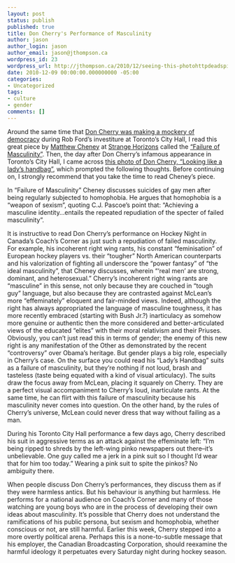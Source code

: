 ```yaml
---
layout: post
status: publish
published: true
title: Don Cherry's Performance of Masculinity
author: jason
author_login: jason
author_email: jason@jthompson.ca
wordpress_id: 23
wordpress_url: http://jthompson.ca/2010/12/seeing-this-photohttpdeadspincom5530094don-cherry-looks-like-a-ladys-handbag-don-cherry
date: 2010-12-09 00:00:00.000000000 -05:00
categories:
- Uncategorized
tags:
- culture
- gender
comments: []
---
```

Around the same time that <a title="Transcript of Don Cherry's Speach" href="http://torontoist.com/2010/12/don_cherrys_speech_to_council_transcribed.php">Don Cherry was making a mockery of democracy</a> during Rob Ford’s investiture at Toronto’s City Hall, I read this great piece by <a title="Mumpsimus" href="http://mumpsimus.blogspot.com/">Matthew Cheney</a> at <a title="Strange Horizons" href="http://www.strangehorizons.com/">Strange Horizons</a> called the <a title="Strange Horizons: Failure of Masculinity" href="http://www.strangehorizons.com/2010/20101011/cheney-c.shtml">“Failure of Masculinity”</a>. Then, the day after Don Cherry’s infamous appearance in Toronto’s City Hall, I came across <a title="Don Cherry looks like a lady's handbag" href="http://deadspin.com/5530094/don-cherry-looks-like-a-ladys-handbag">this photo of Don Cherry, “Looking like a lady’s handbag”</a>, which prompted the following thoughts. Before continuing on, I strongly recommend that you take the time to read Cheney’s piece.

In “Failure of Masculinity” Cheney discusses suicides of gay men after being regularly subjected to homophobia. He argues that homophobia is a “weapon of sexism”, quoting C.J. Pascoe’s point that: “Achieving a masculine identity…entails the repeated repudiation of the specter of failed masculinity”.

It is instructive to read Don Cherry’s performance on Hockey Night in Canada’s Coach’s Corner as just such a repudiation of failed masculinity. For example, his incoherent right wing rants, his constant “feminisation” of European hockey players vs. their “tougher” North American counterparts and his valorization of fighting all underscore the “power fantasy” of “the ideal masculinity”, that Cheney discusses, wherein “‘real men’ are strong, dominant, and heterosexual.” Cherry’s incoherent right wing rants are “masculine” in this sense, not only because they are couched in “tough guy” language, but also because they are contrasted against McLean’s more “effeminately” eloquent and fair-minded views. Indeed, although the right has always appropriated the language of masculine toughness, it has more recently embraced (starting with Bush Jr.?) inarticulacy as somehow more genuine or authentic then the more considered and better-articulated views of the educated “elites” with their moral relativism and their Priuses. Obviously, you can’t just read this in terms of gender; the enemy of this new right is any manifestation of the Other as demonstrated by the recent “controversy” over Obama’s heritage. But gender plays a big role, especially in Cherry’s case. On the surface you could read his “Lady’s Handbag” suits as a failure of masculinity, but they’re nothing if not loud, brash and tasteless (taste being equated with a kind of visual articulacy). The suits draw the focus away from McLean, placing it squarely on Cherry. They are a perfect visual accompaniment to Cherry’s loud, inarticulate rants. At the same time, he can flirt with this failure of masculinity because his masculinity never comes into question. On the other hand, by the rules of Cherry’s universe, McLean could never dress that way without failing as a man.

During his Toronto City Hall performance a few days ago, Cherry described his suit in aggressive terms as an attack against the effeminate left: “I’m being ripped to shreds by the left-wing pinko newspapers out there–it’s unbelievable. One guy called me a jerk in a pink suit so I thought I’d wear that for him too today.” Wearing a pink suit to spite the pinkos? No ambiguity there.

When people discuss Don Cherry’s performances, they discuss them as if they were harmless antics. But his behaviour is anything but harmless. He performs for a national audience on Coach’s Corner and many of those watching are young boys who are in the process of developing their own ideas about masculinity. It’s possible that Cherry does not understand the ramifications of his public persona, but sexism and homophobia, whether conscious or not, are still harmful. Earlier this week, Cherry stepped into a more overtly political arena. Perhaps this is a none-to-subtle message that his employer, the Canadian Broadcasting Corporation, should reexamine the harmful ideology it perpetuates every Saturday night during hockey season.
